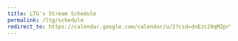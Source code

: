```yaml
---
title: LTG's Stream Schedule
permalink: /ltg/schedule
redirect_to: https://calendar.google.com/calendar/u/2?cid=dnEzc29qM2prYWVuY2dpOTFzMTJ0NTBmYWdAZ3JvdXAuY2FsZW5kYXIuZ29vZ2xlLmNvbQ
---
```


